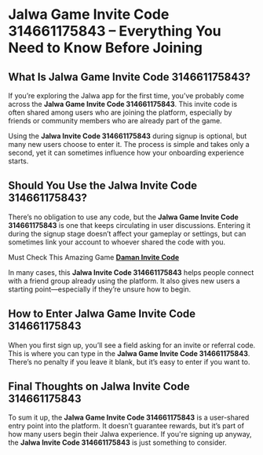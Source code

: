 # Jalwa Gаmе Invite Code 314661175843 – Everything You Need to Know Before Joining

## What Is Jalwa Gаmе Invite Code 314661175843?

If you’re exploring the Jalwa app for the first time, you’ve probably come across the **Jalwa Gаmе Invite Code 314661175843**. This invite code is often shared among users who are joining the platform, especially by friends or community members who are already part of the game.

Using the **Jalwa Invite Code 314661175843** during signup is optional, but many new users choose to enter it. The process is simple and takes only a second, yet it can sometimes influence how your onboarding experience starts.

## Should You Use the Jalwa Invite Code 314661175843?

There’s no obligation to use any code, but the **Jalwa Gаmе Invite Code 314661175843** is one that keeps circulating in user discussions. Entering it during the signup stage doesn’t affect your gameplay or settings, but can sometimes link your account to whoever shared the code with you.

Must Check This Amazing Game [**Daman Invite Code**](https://github.com/Daman-Game-Invite-Code)

In many cases, this **Jalwa Invite Code 314661175843** helps people connect with a friend group already using the platform. It also gives new users a starting point—especially if they’re unsure how to begin.

## How to Enter Jalwa Gаmе Invite Code 314661175843

When you first sign up, you’ll see a field asking for an invite or referral code. This is where you can type in the **Jalwa Gаmе Invite Code 314661175843**. There’s no penalty if you leave it blank, but it’s easy to enter if you want to.

## Final Thoughts on Jalwa Invite Code 314661175843

To sum it up, the **Jalwa Gаmе Invite Code 314661175843** is a user-shared entry point into the platform. It doesn’t guarantee rewards, but it’s part of how many users begin their Jalwa experience. If you're signing up anyway, the **Jalwa Invite Code 314661175843** is just something to consider.
